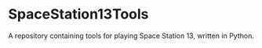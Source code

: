 # SpaceStation13Tools
A repository containing tools for playing Space Station 13, written in Python.
